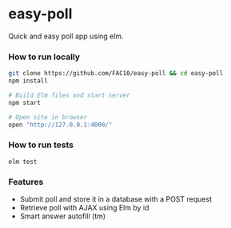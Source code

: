 # easy-poll
Quick and easy poll app using elm.

### How to run locally
```bash
git clone https://github.com/FAC10/easy-poll && cd easy-poll
npm install

# Build Elm files and start server
npm start

# Open site in browser
open "http://127.0.0.1:4000/"
```

### How to run tests
```
elm test
```

### Features
- Submit poll and store it in a database with a POST request
- Retrieve poll with AJAX using Elm by id
- Smart answer autofill (tm)
